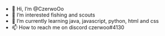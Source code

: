 - 👋 Hi, I’m @CzerwoOo
- 👀 I’m interested fishing and scouts 
- 🌱 I’m currently learning java, javascript, python, html and css
- 📫 How to reach me on discord czerwoo#4130 

<!---
CzerwoOo/CzerwoOo is a ✨ special ✨ repository because its `README.md` (this file) appears on your GitHub profile.
You can click the Preview link to take a look at your changes.
--->
